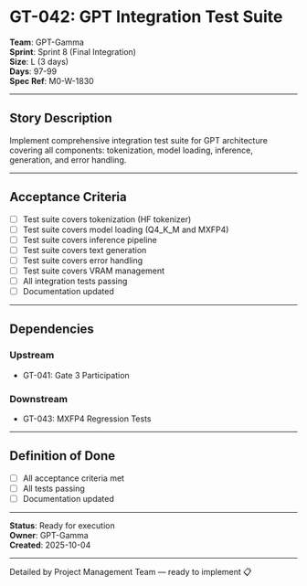 # GT-042: GPT Integration Test Suite

**Team**: GPT-Gamma  
**Sprint**: Sprint 8 (Final Integration)  
**Size**: L (3 days)  
**Days**: 97-99  
**Spec Ref**: M0-W-1830

---

## Story Description

Implement comprehensive integration test suite for GPT architecture covering all components: tokenization, model loading, inference, generation, and error handling.

---

## Acceptance Criteria

- [ ] Test suite covers tokenization (HF tokenizer)
- [ ] Test suite covers model loading (Q4_K_M and MXFP4)
- [ ] Test suite covers inference pipeline
- [ ] Test suite covers text generation
- [ ] Test suite covers error handling
- [ ] Test suite covers VRAM management
- [ ] All integration tests passing
- [ ] Documentation updated

---

## Dependencies

### Upstream
- GT-041: Gate 3 Participation

### Downstream
- GT-043: MXFP4 Regression Tests

---

## Definition of Done

- [ ] All acceptance criteria met
- [ ] All tests passing
- [ ] Documentation updated

---

**Status**: Ready for execution  
**Owner**: GPT-Gamma  
**Created**: 2025-10-04

---
Detailed by Project Management Team — ready to implement 📋
